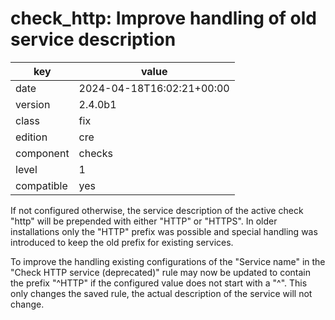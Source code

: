 [//]: # (werk v2)
# check_http: Improve handling of old service description

key        | value
---------- | ---
date       | 2024-04-18T16:02:21+00:00
version    | 2.4.0b1
class      | fix
edition    | cre
component  | checks
level      | 1
compatible | yes

If not configured otherwise, the service description of the active check "http" will be prepended with either "HTTP" or "HTTPS".
In older installations only the "HTTP" prefix was possible and special handling was introduced to keep the old prefix for existing services.

To improve the handling existing configurations of the "Service name" in the "Check HTTP service (deprecated)" rule may now be updated to contain the prefix "^HTTP" if the configured value does not start with a "^".
This only changes the saved rule, the actual description of the service will not change.
